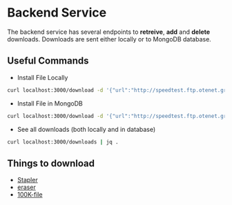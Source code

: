 # Backend Service

The backend service has several endpoints to **retreive**, **add** and **delete** downloads. Downloads are sent either locally or to MongoDB database.


## Useful Commands

- Install File Locally

```sh
curl localhost:3000/download -d '{"url":"http://speedtest.ftp.otenet.gr/files/test100k.db", "storeInMongo":false, "filename": "1MB", "destination":"./"}' -H "Content-Type: application/json" -v
```

- Install File in MongoDB
  
```sh
curl localhost:3000/download -d '{"url":"http://speedtest.ftp.otenet.gr/files/test100k.db", "storeInMongo":true, "fileName": "1MB", "destination":"./"}' -H "Content-Type: application/json" -v
```

- See all downloads (both locally and in database)

```sh
curl localhost:3000/downloads | jq .
```

## Things to download

- [Stapler](https://cdn.pixabay.com/photo/2012/04/01/17/25/stapler-23635__340.png)
- [eraser](https://static.freeimages.com/assets/icons/download.svg)
- [100K-file](http://speedtest.ftp.otenet.gr/files/test100k.db)